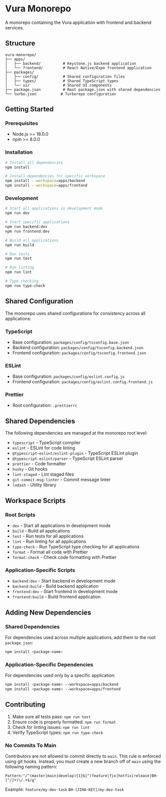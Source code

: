 # Vura Monorepo

A monorepo containing the Vura application with frontend and backend services.

## Structure

```
vura-monorepo/
├── apps/
│   ├── backend/          # Keystone.js backend application
│   └── frontend/         # React Native/Expo frontend application
├── packages/
│   ├── config/           # Shared configuration files
│   ├── types/            # Shared TypeScript types
│   └── ui/               # Shared UI components
├── package.json          # Root package.json with shared dependencies
└── turbo.json           # Turborepo configuration
```

## Getting Started

### Prerequisites

- Node.js >= 18.0.0
- npm >= 8.0.0

### Installation

```bash
# Install all dependencies
npm install

# Install dependencies for specific workspace
npm install --workspace=apps/backend
npm install --workspace=apps/frontend
```

### Development

```bash
# Start all applications in development mode
npm run dev

# Start specific applications
npm run backend:dev
npm run frontend:dev

# Build all applications
npm run build

# Run tests
npm run test

# Run linting
npm run lint

# Type checking
npm run type-check
```

## Shared Configuration

The monorepo uses shared configurations for consistency across all applications:

### TypeScript

- Base configuration: `packages/config/tsconfig.base.json`
- Backend configuration: `packages/config/tsconfig.backend.json`
- Frontend configuration: `packages/config/tsconfig.frontend.json`

### ESLint

- Base configuration: `packages/config/eslint.config.js`
- Frontend configuration: `packages/config/eslint.config.frontend.js`

### Prettier

- Root configuration: `.prettierrc`

## Shared Dependencies

The following dependencies are managed at the monorepo root level:

- `typescript` - TypeScript compiler
- `eslint` - ESLint for code linting
- `@typescript-eslint/eslint-plugin` - TypeScript ESLint plugin
- `@typescript-eslint/parser` - TypeScript ESLint parser
- `prettier` - Code formatter
- `husky` - Git hooks
- `lint-staged` - Lint staged files
- `git-commit-msg-linter` - Commit message linter
- `lodash` - Utility library

## Workspace Scripts

### Root Scripts

- `dev` - Start all applications in development mode
- `build` - Build all applications
- `test` - Run tests for all applications
- `lint` - Run linting for all applications
- `type-check` - Run TypeScript type checking for all applications
- `format` - Format all code with Prettier
- `format:check` - Check code formatting with Prettier

### Application-Specific Scripts

- `backend:dev` - Start backend in development mode
- `backend:build` - Build backend application
- `frontend:dev` - Start frontend in development mode
- `frontend:build` - Build frontend application

## Adding New Dependencies

### Shared Dependencies

For dependencies used across multiple applications, add them to the root `package.json`:

```bash
npm install <package-name>
```

### Application-Specific Dependencies

For dependencies used only by a specific application:

```bash
npm install <package-name> --workspace=apps/backend
npm install <package-name> --workspace=apps/frontend
```

## Contributing

1. Make sure all tests pass: `npm run test`
2. Ensure code is properly formatted: `npm run format`
3. Check for linting issues: `npm run lint`
4. Verify TypeScript types: `npm run type-check`

### No Commits To Main

Contributors are not allowed to commit directly to `main`. This rule is enforced using git hooks. Instead, you must create a new branch off of `main` using the following naming pattern:

```
Pattern:"/^(master|main|develop){1}$|^(feature|fix|hotfix|release|BH-[^/]+)\/.+$/g"
```

Example:
`feature/my-dev-task`
`BH-[JIRA-KEY]/my-dev-task`
